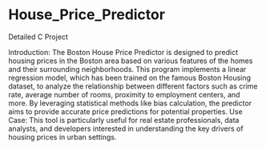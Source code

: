 # House_Price_Predictor
Detailed C Project

Introduction:
The Boston House Price Predictor is designed to predict housing prices in the Boston area based on various features of the homes and their surrounding neighborhoods. This program implements a linear regression model, which has been trained on the famous Boston Housing dataset, to analyze the relationship between different factors such as crime rate, average number of rooms, proximity to employment centers, and more. By leveraging statistical methods like bias calculation, the predictor aims to provide accurate price predictions for potential properties.
Use Case:
This tool is particularly useful for real estate professionals, data analysts, and developers interested in understanding the key drivers of housing prices in urban settings.
